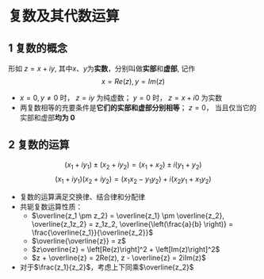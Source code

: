 # 复数及其代数运算

## 1 复数的概念

形如 $z = x+iy$, 其中$x$、$y$为**实数**，分别叫做**实部**和**虚部**, 记作
$$x = Re ( z ) ,y = Im ( z )$$

- $x = 0,y \neq 0$ 时， $z = iy$ 为纯虚数； $y = 0$ 时， $z = x + i0$ 为实数
- 两复数相等的充要条件是**它们的实部和虚部分别相等**； $z = 0$， 当且仅当它的实部和虚部**均为 0**

## 2 复数的运算

$$( x_1 + iy_1 ) \pm ( x_2 + iy_2 ) = ( x_1 + x_2 ) \pm i ( y_1 + y_2 )$$
$$( x_1 + iy_1 ) ( x_2 + iy_2 ) = ( x_1x_2 - y_1y_2 ) + i ( x_2y_1 + x_1y_2 )$$

- 复数的运算满足交换律、结合律和分配律
- 共轭复数运算性质：
  - $\overline{z_1 \pm z_2} = \overline{z_1} \pm \overline{z_2}, \overline{z_1z_2} = z_1z_2, \overline{\left(\frac{a}{b} \right)} = \frac{\overline{z_1}}{\overline{z_2}}$
  - $\overline{\overline{z}} = z$
  - $z\overline{z} = \left[Re(z)\right]^2 + \left[Im(z)\right]^2$
  - $z + \overline{z} = 2Re(z), z - \overline{z} = 2iIm(z)$
- 对于$\frac{z_1}{z_2}$，考虑上下同乘$\overline{z_2}$
